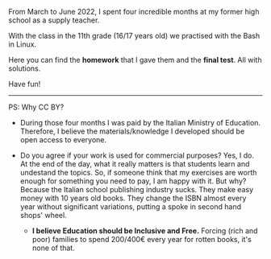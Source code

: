 From March to June 2022, I spent four incredible months at my former high school as a supply teacher.

With the class in the 11th grade (16/17 years old) we practised with the Bash in Linux.

Here you can find the **homework** that I gave them and the **final test**. All with solutions.

Have fun!

***

PS: Why CC BY?

- During those four months I was paid by the Italian Ministry of Education. Therefore, I believe the materials/knowledge I developed should be open access to everyone.

- Do you agree if your work is used for commercial purposes? Yes, I do. At the end of the day, what it really matters is that students learn and undestand the topics. So, if someone think that my exercises are worth enough for something you need to pay, I am happy with it. But why? Because the Italian school publishing industry sucks. They make easy money with 10 years old books. They change the ISBN almost every year without significant variations, putting a spoke in second hand shops' wheel.
    
    - **I believe Education should be Inclusive and Free.**  Forcing (rich and poor) families to spend 200/400€ every year for rotten books, it's none of that.